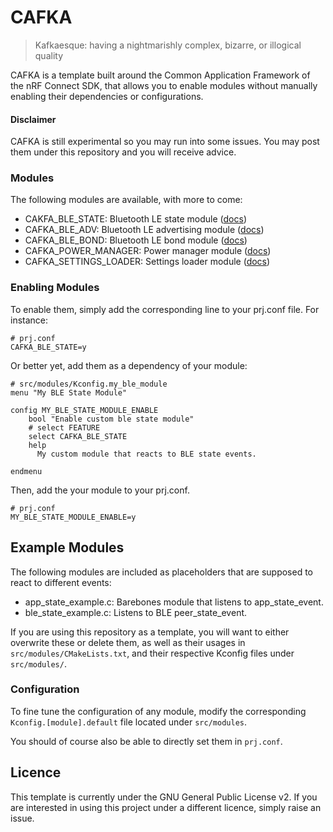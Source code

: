 # CAFKA

> Kafkaesque: having a nightmarishly complex, bizarre, or illogical quality

CAFKA is a template built around the Common Application Framework of the
nRF Connect SDK, that allows you to enable modules without manually enabling
their dependencies or configurations.

#### Disclaimer
CAFKA is still experimental so you may run into some issues.
You may post them under this repository and you will receive advice.

### Modules

The following modules are available, with more to come:

- CAKFA_BLE_STATE: Bluetooth LE state module ([docs][ble_state])
- CAFKA_BLE_ADV: Bluetooth LE advertising module ([docs][ble_adv])
- CAFKA_BLE_BOND: Bluetooth LE bond module ([docs][ble_bond])
- CAFKA_POWER_MANAGER: Power manager module ([docs][power_mgr])
- CAFKA_SETTINGS_LOADER: Settings loader module ([docs][settings])

### Enabling Modules

To enable them, simply add the corresponding line to your prj.conf file.
For instance:

```
# prj.conf
CAFKA_BLE_STATE=y
```

Or better yet, add them as a dependency of your module:

```Kconfig
# src/modules/Kconfig.my_ble_module
menu "My BLE State Module"

config MY_BLE_STATE_MODULE_ENABLE
	bool "Enable custom ble state module"
	# select FEATURE
	select CAFKA_BLE_STATE
	help
	  My custom module that reacts to BLE state events.

endmenu

```

Then, add the your module to your prj.conf.

```
# prj.conf
MY_BLE_STATE_MODULE_ENABLE=y
```


## Example Modules

The following modules are included as placeholders that are supposed to react to different events:

- app_state_example.c: Barebones module that listens to app_state_event.
- ble_state_example.c: Listens to BLE peer_state_event.


If you are using this repository as a template, you will want to either overwrite these
or delete them, as well as their usages in `src/modules/CMakeLists.txt`, and their respective
Kconfig files under `src/modules/`.


### Configuration

To fine tune the configuration of any module, modify the corresponding
`Kconfig.[module].default` file located under `src/modules`.

You should of course also be able to directly set them in `prj.conf`.


## Licence

This template is currently under the GNU General Public License v2.
If you are interested in using this project under a different licence, simply raise an issue.


<!-- MODULES -->
[ble_state]: https://developer.nordicsemi.com/nRF_Connect_SDK/doc/latest/nrf/libraries/caf/ble_state.html
[ble_adv]: https://developer.nordicsemi.com/nRF_Connect_SDK/doc/latest/nrf/libraries/caf/ble_adv.html
[ble_bond]: https://developer.nordicsemi.com/nRF_Connect_SDK/doc/latest/nrf/libraries/caf/ble_bond.html
[power_mgr]: https://developer.nordicsemi.com/nRF_Connect_SDK/doc/latest/nrf/libraries/caf/power_manager.html
[settings]: https://developer.nordicsemi.com/nRF_Connect_SDK/doc/latest/nrf/libraries/caf/settings_loader.html
